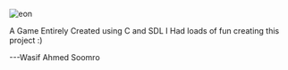 ![eon](https://github.com/user-attachments/assets/2b6ef46c-1622-4a16-8741-3294ba13c8b1)

A Game Entirely Created using C and SDL
I Had loads of fun creating this project :)



---Wasif Ahmed Soomro
